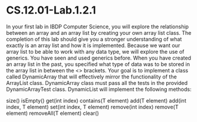 # CS.12.01-Lab.1.2.1

In your first lab in IBDP Computer Science, you will explore the relationship between an array and an array list by creating your own array list class. The completion of this lab should give you a stronger understanding of what exactly is an array list and how it is implemented. Because we want our array list to be able to work with any data type, we will explore the use of generics. You have seen and used generics before. When you have created an array list in the past, you specified what type of data was to be stored in the array list in between the <> brackets. Your goal is to implement a class called DynamicArray that will effectively mirror the functionality of the ArrayList class. DynamicArray class must pass all the tests in the provided DynamicArrayTest class. DynamicList will implement the following methods:

size()
isEmpty()
get(int index)
contains(T element)
add(T element)
add(int index, T element)
set(int index, T element)
remove(int index)
remove(T element)
removeAll(T element)
clear()
